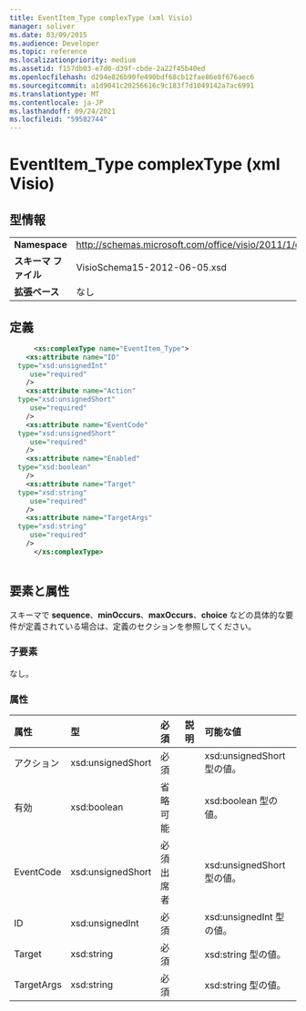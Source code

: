 ```yaml
---
title: EventItem_Type complexType (xml Visio)
manager: soliver
ms.date: 03/09/2015
ms.audience: Developer
ms.topic: reference
ms.localizationpriority: medium
ms.assetid: f157db03-e7d0-d39f-cbde-2a22f45b40ed
ms.openlocfilehash: d294e826b90fe490bdf68cb12fae86e8f676aec6
ms.sourcegitcommit: a1d9041c20256616c9c183f7d1049142a7ac6991
ms.translationtype: MT
ms.contentlocale: ja-JP
ms.lasthandoff: 09/24/2021
ms.locfileid: "59582744"
---
```

# <a name="eventitem_type-complextype-visio-xml"></a>EventItem_Type complexType (xml Visio)

## <a name="type-information"></a>型情報

|||
|:-----|:-----|
|**Namespace** <br/> |http://schemas.microsoft.com/office/visio/2011/1/core  <br/> |
|**スキーマ ファイル** <br/> |VisioSchema15-2012-06-05.xsd  <br/> |
|**拡張ベース** <br/> |なし  <br/> |
   
## <a name="definition"></a>定義

```XML
      <xs:complexType name="EventItem_Type">
    <xs:attribute name="ID"
  type="xsd:unsignedInt"
     use="required"
    />
    <xs:attribute name="Action"
  type="xsd:unsignedShort"
     use="required"
    />
    <xs:attribute name="EventCode"
  type="xsd:unsignedShort"
     use="required"
    />
    <xs:attribute name="Enabled"
  type="xsd:boolean"
    />
    <xs:attribute name="Target"
  type="xsd:string"
     use="required"
    />
    <xs:attribute name="TargetArgs"
  type="xsd:string"
     use="required"
    />
      </xs:complexType>
      
```

## <a name="elements-and-attributes"></a>要素と属性

スキーマで **sequence**、**minOccurs**、**maxOccurs**、**choice** などの具体的な要件が定義されている場合は、定義のセクションを参照してください。 
  
### <a name="child-elements"></a>子要素

なし。
  
### <a name="attributes"></a>属性

|**属性**|**型**|**必須**|**説明**|**可能な値**|
|:-----|:-----|:-----|:-----|:-----|
|アクション  <br/> |xsd:unsignedShort  <br/> |必須  <br/> ||xsd:unsignedShort 型の値。  <br/> |
|有効  <br/> |xsd:boolean  <br/> |省略可能  <br/> ||xsd:boolean 型の値。  <br/> |
|EventCode  <br/> |xsd:unsignedShort  <br/> |必須出席者  <br/> ||xsd:unsignedShort 型の値。  <br/> |
|ID  <br/> |xsd:unsignedInt  <br/> |必須  <br/> ||xsd:unsignedInt 型の値。  <br/> |
|Target  <br/> |xsd:string  <br/> |必須  <br/> ||xsd:string 型の値。  <br/> |
|TargetArgs  <br/> |xsd:string  <br/> |必須  <br/> ||xsd:string 型の値。  <br/> |
   

